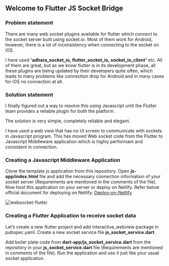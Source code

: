 ## Welcome to Flutter JS Socket Bridge

### Problem statement
There are many web socket plugins available for flutter which connect to the socket server built using socket.io. Most of them work for Android, however, there is a lot of inconsistency when connecting to the socket on iOS.

I have used **'adhara_socket_io, flutter_socket_io, socket_io_client'** etc. All of them are great, but as we know flutter is in its development phase, all these plugins are being updated by their developers quite often, which leads to many problems like connection drop for Android and in many cases for iOS no connection at all.


### Solution statement
I finally figured out a way to resolve this using Javascript until the Flutter team provides a reliable plugin for both the platform.

The solution is very simple, completely reliable and elegant. 

I have used a web view that has no UI screen to communicate with sockets in Javascript program. This has moved Web socket code from the Flutter to Javascript Middleware application which is highly performant and consistent in connection.

### Creating a Javascript Middleware Application

Clone the template js application from this repository.
Open **js-app/index.html** file and add the necessary connection information of your socket server (Requirements are mentioned in the comments of the file).
Now host this application on your server or deploy on Netlify. Refer below official document for deploying on Netlify:
[Deploy-on-Netlify](https://www.netlify.com/blog/2016/09/29/a-step-by-step-guide-deploying-on-netlify/)


![websocket-flutter](https://saarangtiwari.com/assets/blogs/how-i-used-javascript-to-bridge-and-connect-to-websockets-in-flutter/images/websocket-flutter.png)


### Creating a Flutter Application to receive socket data

Let’s create a new flutter project and add interactive_webview package in pubspec.yaml.
Create a new socket service file **js_socket_service.dart**.

Add boiler plate code from **dart-app/js_socket_service.dart** from the repository in your **js_socket_service.dart** file (Requirements are mentioned in comments of the file).
Run the application and use it just like your usual socket application.
